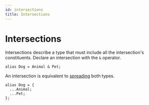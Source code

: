 ```yaml
---
id: intersections
title: Intersections
---
```


# Intersections

Intersections describe a type that must include all the intersection's constituents. Declare an intersection with the `&` operator.

```typespec
alias Dog = Animal & Pet;
```

An intersection is equivalent to [spreading](./models.md#spread) both types.

```typespec
alias Dog = {
  ...Animal;
  ...Pet;
};
```
